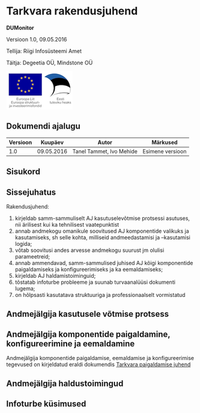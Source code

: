 Tarkvara rakendusjuhend
=======================

**DUMonitor**

Versioon 1.0, 09.05.2016

Tellija: Riigi Infosüsteemi Amet

Täitja: Degeetia OÜ, Mindstone OÜ

![EL struktuurifondid](img/EL_struktuuri-_ja_investeerimisfondid_horisontaalne.jpg)

## Dokumendi ajalugu

| Versioon | Kuupäev    | Autor                    | Märkused
|----------|------------|--------------------------|----------------------------------------------
| 1.0      | 09.05.2016 | Tanel Tammet, Ivo Mehide | Esimene versioon

## Sisukord

## Sissejuhatus

Rakendusjuhend:

1. kirjeldab samm-sammuliselt AJ kasutuselevõtmise protsessi asutuses, nii ärilisest kui ka tehnilisest vaatepunktist
2. annab andmekogu omanikule soovitused AJ komponentide valikuks ja kasutamiseks, sh selle kohta, milliseid andmeedastamisi ja –kasutamisi logida;
3. võtab soovitusi andes arvesse andmekogu suurust jm olulisi parameetreid;
4. annab ammendavad, samm-sammulised juhised AJ kõigi komponentide paigaldamiseks ja konfigureerimiseks ja ka eemaldamiseks;
5. kirjeldab AJ haldamistoiminguid;
6. tõstatab infoturbe probleeme ja suunab turvaanalüüsi dokumenti lugema;
7. on hõlpsasti kasutatava struktuuriga ja professionaalselt vormistatud

## Andmejälgija kasutusele võtmise protsess

## Andmejälgija komponentide paigaldamine, konfigureerimine ja eemaldamine

Andmejälgija komponentide paigaldamise, eemaldamise ja konfigureerimise tegevused on kirjeldatud eraldi dokumendis [Tarkvara paigaldamise juhend](Paigaldamine.md)

## Andmejälgija haldustoimingud

## Infoturbe küsimused

